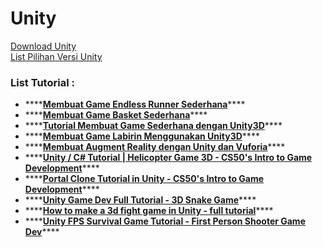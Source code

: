 # Unity

[Download Unity](https://unity3d.com/get-unity/download)  
[List Pilihan Versi Unity](https://unity3d.com/get-unity/download/archive)

### List Tutorial : 

* \*\*\*\*[**Membuat Game Endless Runner Sederhana**](https://www.youtube.com/watch?v=yOW6SwXieaU)\*\*\*\*
* \*\*\*\*[**Membuat Game Basket Sederhana**](https://www.youtube.com/watch?v=p74gBZ0jOqc)\*\*\*\*
* \*\*\*\*[**Tutorial Membuat Game Sederhana dengan Unity3D**](http://belajar-unity3d.blogspot.com/2015/06/tutorial-membuat-game-sederhana-dengan.html?m=1)\*\*\*\*
* \*\*\*\*[**Membuat Game Labirin Menggunakan Unity3D**](https://youtu.be/RW48_0vldwA)\*\*\*\*
* \*\*\*\*[**Membuat Augment Reality dengan Unity dan Vuforia**](https://www.codepolitan.com/membuat-augment-reality-dengan-unity-dan-vuforia-5997f91b167f5)\*\*\*\*
* \*\*\*\*[**Unity / C\# Tutorial \| Helicopter Game 3D - CS50's Intro to Game Development**](https://youtu.be/smRX1XItAjU)\*\*\*\*
* \*\*\*\*[**Portal Clone Tutorial in Unity - CS50's Intro to Game Development**](https://youtu.be/359zcpybgIM)\*\*\*\*
* \*\*\*\*[**Unity Game Dev Full Tutorial - 3D Snake Game**](https://youtu.be/8ztq9fQT6Kc)\*\*\*\*
* \*\*\*\*[**How to make a 3d fight game in Unity - full tutorial**](https://youtu.be/1wn5Ur1_vKg)\*\*\*\*
* \*\*\*\*[**Unity FPS Survival Game Tutorial - First Person Shooter Game Dev**](https://youtu.be/Sqb-Ue7wpsI)\*\*\*\*



